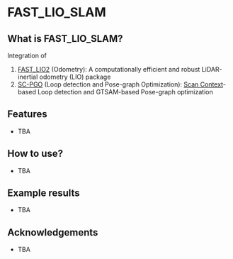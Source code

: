 # FAST_LIO_SLAM

## What is FAST_LIO_SLAM?
Integration of 
1. [FAST_LIO2](https://github.com/hku-mars/FAST_LIO) (Odometry): A computationally efficient and robust LiDAR-inertial odometry (LIO) package
2. [SC-PGO](https://github.com/gisbi-kim/SC-A-LOAM) (Loop detection and Pose-graph Optimization): [Scan Context](https://github.com/irapkaist/scancontext)-based Loop detection and GTSAM-based Pose-graph optimization

## Features
- TBA

## How to use?
- TBA


## Example results 
- TBA


## Acknowledgements 
- TBA
